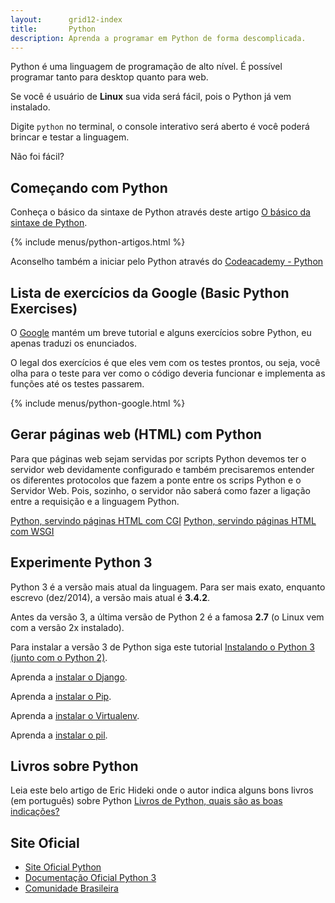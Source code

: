 ```yaml
---
layout:      grid12-index
title:       Python
description: Aprenda a programar em Python de forma descomplicada.
---
```



Python é uma linguagem de programação de alto nível. É possível programar tanto para desktop quanto para web.

Se você é usuário de __Linux__ sua vida será fácil, pois o Python já vem instalado. 

Digite `python` no terminal, o console interativo será aberto é você poderá brincar e testar a linguagem. 

Não foi fácil?



Começando com Python
---

Conheça o básico da sintaxe de Python através deste artigo [O básico da sintaxe de Python](./sintaxe-basica/).

{% include menus/python-artigos.html %}

Aconselho também a iniciar pelo Python através do [Codeacademy - Python](http://www.codecademy.com/pt-BR/tracks/python-pt-BR "link-externo")



Lista de exercícios da Google (Basic Python Exercises)
---

O [Google](https://developers.google.com/edu/python/exercises/basic "link-externo") mantém um breve tutorial e alguns
exercícios sobre Python, eu apenas traduzi os enunciados.

O legal dos exercícios é que eles vem com os testes prontos, ou seja, você olha para o teste para ver como o código 
deveria funcionar e implementa as funções até os testes passarem.

{% include menus/python-google.html %}



Gerar páginas web (HTML) com Python
---

Para que páginas web sejam servidas por scripts Python devemos ter o servidor web devidamente configurado e também 
precisaremos entender os diferentes protocolos que fazem a ponte entre os scrips Python e o Servidor Web. Pois, sozinho,
o servidor não saberá como fazer a ligação entre a requisição e a linguagem Python.

<div class="list-group">
    <a href="/python/servindo-paginas-html-com-cgi/" class="list-group-item">Python, servindo páginas HTML com CGI</a>
    <a href="/python/servindo-paginas-html-com-wsgi/" class="list-group-item">Python, servindo páginas HTML com WSGI</a>
</div>




Experimente Python 3
---

Python 3 é a versão mais atual da linguagem. Para ser mais exato, enquanto escrevo (dez/2014), a versão mais atual é
__3.4.2__. 

Antes da versão 3, a última versão de Python 2 é a famosa __2.7__ (o Linux vem com a versão 2x instalado).

Para instalar a versão 3 de Python siga este tutorial
[Instalando o Python 3 (junto com o Python 2)](/linux/cookbook/python/).

Aprenda a [instalar o Django](/linux/cookbook/django/).

Aprenda a [instalar o Pip](/linux/cookbook/pip/).

Aprenda a [instalar o Virtualenv](/linux/cookbook/virtualenv/).

Aprenda a [instalar o pil](/linux/cookbook/pil/).


Livros sobre Python
---

Leia este belo artigo de Eric Hideki onde o autor indica alguns bons livros (em português) sobre Python
[Livros de Python, quais são as boas indicações?](http://blog.pycursos.com/livros-de-python-quais-sao-as-boas-indicacoes/#comment-21243 "link-externo")



Site Oficial
---

- [Site Oficial Python](https://www.python.org/ "link-externo")
- [Documentação Oficial Python 3](https://docs.python.org/3/ "link-externo")
- [Comunidade Brasileira](http://www.python.org.br/ "link-externo")